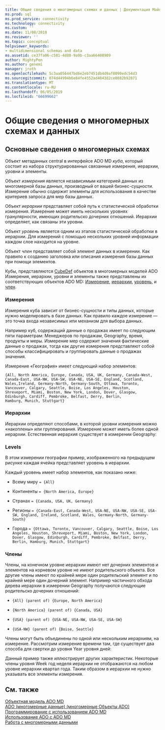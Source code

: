 ```yaml
---
title: Общие сведения о многомерных схемах и данных | Документация Майкрософт
ms.prod: sql
ms.prod_service: connectivity
ms.technology: connectivity
ms.custom: ''
ms.date: 11/08/2018
ms.reviewer: ''
ms.topic: conceptual
helpviewer_keywords:
- multidimensional schemas and data
ms.assetid: ce37fa06-c581-4d80-9a9b-c3aa66408909
author: MightyPen
ms.author: genemi
manager: jroth
ms.openlocfilehash: 5c3aa056447bd6e2eb7451db4d9af8090edc54d3
ms.sourcegitcommit: 074d44994b6e84fe4552ad4843d2ce0882b92871
ms.translationtype: MT
ms.contentlocale: ru-RU
ms.lasthandoff: 06/05/2019
ms.locfileid: "66699662"
---
```

# <a name="overview-of-multidimensional-schemas-and-data"></a>Общие сведения о многомерных схемах и данных
## <a name="understanding-multidimensional-schemas"></a>Основные сведения о многомерных схемах  
 Объект метаданных central в интерфейсе ADO MD *куба*, который состоит из набора структурированных связанные измерения, иерархии, уровни и элементы.  
  
 Объект *измерения* является независимым категорией данных из многомерной базы данных, производный от вашей бизнес-сущности. Измерение обычно содержит элементы для использования в качестве критериев запроса для мер базы данных.  
  
 Объект *иерархии* представляет собой путь к статистической обработки измерения. Измерение может иметь нескольких уровнях гранулярности, имеющих родительско дочерних отношений. Иерархии определяет, как связаны эти уровни.  
  
 Объект *уровень* является одним из этапов статистической обработки в иерархии. Для измерений с помощью нескольких уровней информации каждом слое находится на уровне.  
  
 Объект *член* представляет собой элемент данных в измерении. Как правило к созданию заголовка или описания измерения базы данных при помощи элементов.  
  
 Кубы, представляются [CubeDef](../../../ado/reference/ado-md-api/cubedef-object-ado-md.md) объектов в многомерных моделей ADO Измерения, иерархии, уровни и элементы также представлены их соответствующих объектов ADO MD: [Измерение](../../../ado/reference/ado-md-api/dimension-object-ado-md.md), [иерархии](../../../ado/reference/ado-md-api/hierarchy-object-ado-md.md), [уровень](../../../ado/reference/ado-md-api/level-object-ado-md.md), и [член](../../../ado/reference/ado-md-api/member-object-ado-md.md).  
  
### <a name="dimensions"></a>Измерения  
 Измерения куба зависит от бизнес-сущности и типы данных, которые нужно моделировать в базе данных. Как правило каждое измерение — это точка входа независимых или механизм для выбора данных.  
  
 Например куб, содержащий данные о продажах имеет по следующим пяти параметрам: Менеджеров по продажам, Geography, время, продукты и меры. Измерение мер содержит значения фактические данные о продажах, тогда как другие измерения представляют собой способы классифицировать и группировать данные о продажах значения.  
  
 Измерение «География» имеет следующий набор элементов:  
  
```console
{All, North America, Europe, Canada, USA, UK, Germany, Canada-West,  
Canada-East, USA-NW, USA-SW, USA-NE, USA-SE, England, Scotland,   
Wales,Ireland, Germany-North, Germany-South, Ottawa, Toronto,   
Vancouver, Calgary, Seattle, Boise, Los Angeles, Houston,   
Shreveport, Miami, Boston, New York, London, Dover, Glasgow,   
Edinburgh, Cardiff, Pembroke, Belfast, Derry, Berlin,   
Hamburg, Munich, Stuttgart}  
```  
  
### <a name="hierarchies"></a>Иерархии  
 Иерархии определяют способами, в которой уровни измерения можно «накоплены» или группирования. Измерение может иметь более одной иерархии. Естественная иерархия существует в измерении Geography:  
  
### <a name="levels"></a>Levels  
 В этом измерении географии пример, изображенного на предыдущем рисунке каждая ячейка представляет уровень в иерархии.  
  
 Каждый уровень имеет набор элементов, как показано ниже:  
  
-   Всему миру `= {All}`  
  
-   Континенты `= {North America, Europe}`  
  
-   Странах `= {Canada, USA, UK, Germany}`  
  
-   Регионы `= {Canada-East, Canada-West, USA-NE, USA-NW, USA-SE, USA-SW, England, Ireland, Scotland, Wales, Germany-North, Germany-South}`  
  
-   Города `= {Ottawa, Toronto, Vancouver, Calgary, Seattle, Boise, Los Angeles, Houston, Shreveport, Miami, Boston, New York, London, Dover, Glasgow, Edinburgh, Cardiff, Pembroke, Belfast, Derry, Berlin, Hamburg, Munich, Stuttgart}`  
  
### <a name="members"></a>Члены  
 Члены, на конечном уровне иерархии имеют нет дочерних элементов и элементов на корневом уровне не имеют родительского объекта. Все другие члены имеют по крайней мере один родительский элемент и по крайней мере один дочерний элемент. Например частичного обхода дерева иерархии в измерении Geography получаются следующие родительско дочерних отношений:  
  
-   `{All} (parent of) {Europe, North America}`  
  
-   `{North America} (parent of) {Canada, USA}`  
  
-   `{USA} (parent of) {USA-NE, USA-NW, USA-SE, USA-SW}`  
  
-   `{USA-NW} (parent of) {Boise, Seattle}`  
  
 Члены могут быть объединены по одной или нескольким иерархиям, на измерение. Рассмотрим измерение времени там, где существует два способа для свертки до уровня Year уровня дней:  
  
 Данный пример также иллюстрирует других характеристик. Некоторые члены уровня Week год неделя иерархии не отображаются на любом уровне иерархии квартал года. Таким образом в иерархии не нужно указывать все элементы измерения.  
  
## <a name="see-also"></a>См. также  
 [Объектная модель ADO MD](../../../ado/reference/ado-md-api/ado-md-object-model.md)   
 [ADO (многомерные данные) (многомерные Объекты ADO)](../../../ado/guide/multidimensional/ado-multidimensional-ado-md.md)   
 [Программирование с использованием ADO MD](../../../ado/guide/multidimensional/programming-with-ado-md.md)   
 [Использование ADO с ADO MD](../../../ado/guide/multidimensional/using-ado-with-ado-md.md)   
 [Работа с многомерными данными](../../../ado/guide/multidimensional/working-with-multidimensional-data.md)
